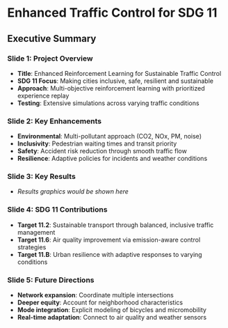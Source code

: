 # Enhanced Traffic Control for SDG 11

## Executive Summary

### Slide 1: Project Overview

- **Title**: Enhanced Reinforcement Learning for Sustainable Traffic Control
- **SDG 11 Focus**: Making cities inclusive, safe, resilient and sustainable
- **Approach**: Multi-objective reinforcement learning with prioritized experience replay
- **Testing**: Extensive simulations across varying traffic conditions

### Slide 2: Key Enhancements

- **Environmental**: Multi-pollutant approach (CO2, NOx, PM, noise)
- **Inclusivity**: Pedestrian waiting times and transit priority
- **Safety**: Accident risk reduction through smooth traffic flow
- **Resilience**: Adaptive policies for incidents and weather conditions

### Slide 3: Key Results

- *Results graphics would be shown here*

### Slide 4: SDG 11 Contributions

- **Target 11.2**: Sustainable transport through balanced, inclusive traffic management
- **Target 11.6**: Air quality improvement via emission-aware control strategies
- **Target 11.B**: Urban resilience with adaptive responses to varying conditions

### Slide 5: Future Directions

- **Network expansion**: Coordinate multiple intersections
- **Deeper equity**: Account for neighborhood characteristics
- **Mode integration**: Explicit modeling of bicycles and micromobility
- **Real-time adaptation**: Connect to air quality and weather sensors
